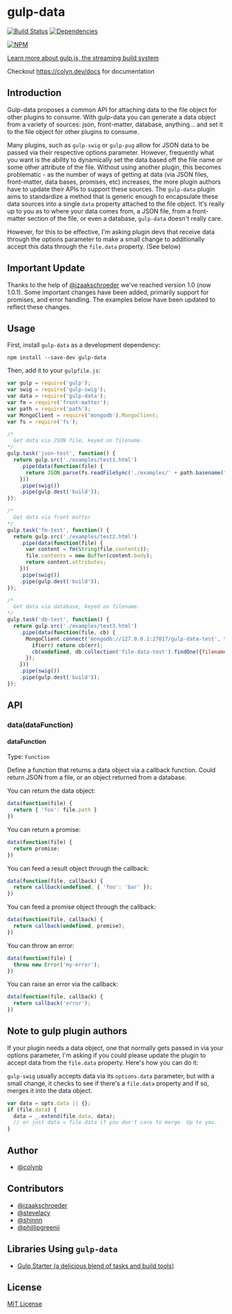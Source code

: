 # gulp-data

[![Build Status](https://travis-ci.org/colynb/gulp-data.svg?branch=master)](https://travis-ci.org/colynb/gulp-data)
[![Dependencies](https://david-dm.org/colynb/gulp-data.svg)](https://david-dm.org/colynb/gulp-data)

[![NPM](https://nodei.co/npm/gulp-data.svg?stars&downloads)](https://www.npmjs.com/package/gulp-data)

[Learn more about gulp.js, the streaming build system](http://gulpjs.com)

Checkout https://colyn.dev/docs for documentation

## Introduction

Gulp-data proposes a common API for attaching data to the file object for other plugins to consume. With gulp-data you can generate a data object from a variety of sources: json, front-matter, database, anything... and set it to the file object for other plugins to consume.

Many plugins, such as `gulp-swig` or `gulp-pug` allow for JSON data to be passed via their respective options parameter. However, frequently what you want is the ability to dynamically set the data based off the file name or some other attribute of the file. Without using another plugin, this becomes problematic - as the number of ways of getting at data (via JSON files, front-matter, data bases, promises, etc) increases, the more plugin authors have to update their APIs to support these sources. The `gulp-data` plugin aims to standardize a method that is generic enough to encapsulate these data sources into a single `data` property attached to the file object. It's really up to you as to where your data comes from, a JSON file, from a front-matter section of the file, or even a database, `gulp-data` doesn't really care.

However, for this to be effective, I'm asking plugin devs that receive data through the options parameter to make a small change to additionally accept this data through the `file.data` property. (See below)

## Important Update

Thanks to the help of [@izaakschroeder](http://www.github.com/izaakschroeder) we've reached version 1.0 (now 1.0.1). Some important changes have been added, primarily support for promises, and error handling. The examples below have been updated to reflect these changes.

## Usage

First, install `gulp-data` as a development dependency:

```shell
npm install --save-dev gulp-data
```

Then, add it to your `gulpfile.js`:

```javascript
var gulp = require('gulp');
var swig = require('gulp-swig');
var data = require('gulp-data');
var fm = require('front-matter');
var path = require('path');
var MongoClient = require('mongodb').MongoClient;
var fs = require('fs');

/*
  Get data via JSON file, keyed on filename.
*/
gulp.task('json-test', function() {
  return gulp.src('./examples/test1.html')
    .pipe(data(function(file) {
      return JSON.parse(fs.readFileSync('./examples/' + path.basename(file.path) + '.json'));
    }))
    .pipe(swig())
    .pipe(gulp.dest('build'));
});

/*
  Get data via front matter
*/
gulp.task('fm-test', function() {
  return gulp.src('./examples/test2.html')
    .pipe(data(function(file) {
      var content = fm(String(file.contents));
      file.contents = new Buffer(content.body);
      return content.attributes;
    }))
    .pipe(swig())
    .pipe(gulp.dest('build'));
});

/*
  Get data via database, keyed on filename.
*/
gulp.task('db-test', function() {
  return gulp.src('./examples/test3.html')
    .pipe(data(function(file, cb) {
      MongoClient.connect('mongodb://127.0.0.1:27017/gulp-data-test', function(err, db) {
        if(err) return cb(err);
        cb(undefined, db.collection('file-data-test').findOne({filename: path.basename(file.path)}));
      });
    }))
    .pipe(swig())
    .pipe(gulp.dest('build'));
});

```

## API

### data(dataFunction)

#### dataFunction

Type: `Function`

Define a function that returns a data object via a callback function. Could return JSON from a file, or an object returned from a database.

You can return the data object:

```javascript
data(function(file) {
  return { 'foo': file.path }
})
```

You can return a promise:

```javascript
data(function(file) {
  return promise;
})
```

You can feed a result object through the callback:

```javascript
data(function(file, callback) {
  return callback(undefined, { 'foo': 'bar' });
})
```

You can feed a promise object through the callback:

```javascript
data(function(file, callback) {
  return callback(undefined, promise);
})
```

You can throw an error:

```javascript
data(function(file) {
  throw new Error('my-error');
})
```

You can raise an error via the callback:

```javascript
data(function(file, callback) {
  return callback('error');
})
```

## Note to gulp plugin authors

If your plugin needs a data object, one that normally gets passed in via your options parameter, I'm asking if you could please update the plugin to accept data from the `file.data` property. Here's how you can do it:

`gulp-swig` usually accepts data via its `options.data` parameter, but with a small change, it checks to see if there's a `file.data` property and if so, merges it into the data object.

```javascript
var data = opts.data || {};
if (file.data) {
  data = _.extend(file.data, data);
  // or just data = file.data if you don't care to merge. Up to you.
}
```

## Author

- [@colynb](https://github.com/colynb)

## Contributors

- [@izaakschroeder](https://github.com/izaakschroeder)
- [@stevelacy](https://github.com/stevelacy)
- [@shinnn](https://github.com/shinnn)
- [@phillipgreenii](https://github.com/phillipgreenii)

## Libraries Using `gulp-data`

- [Gulp Starter (a delicious blend of tasks and build tools)](https://github.com/vigetlabs/gulp-starter)

## License

[MIT License](http://en.wikipedia.org/wiki/MIT_License)



